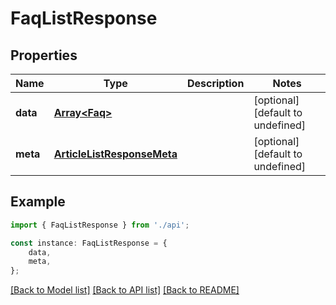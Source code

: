 # FaqListResponse


## Properties

Name | Type | Description | Notes
------------ | ------------- | ------------- | -------------
**data** | [**Array&lt;Faq&gt;**](Faq.md) |  | [optional] [default to undefined]
**meta** | [**ArticleListResponseMeta**](ArticleListResponseMeta.md) |  | [optional] [default to undefined]

## Example

```typescript
import { FaqListResponse } from './api';

const instance: FaqListResponse = {
    data,
    meta,
};
```

[[Back to Model list]](../README.md#documentation-for-models) [[Back to API list]](../README.md#documentation-for-api-endpoints) [[Back to README]](../README.md)
